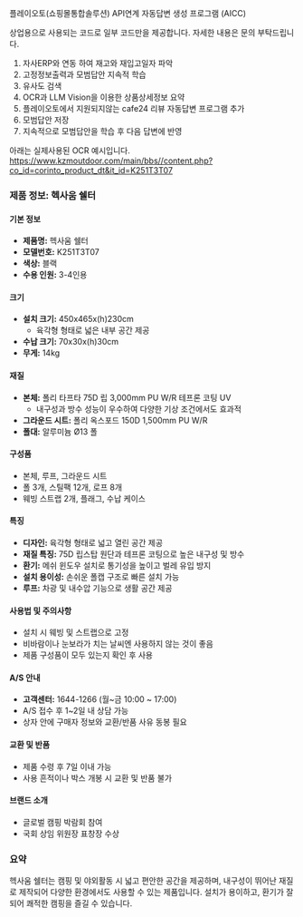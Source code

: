 플레이오토(쇼핑몰통합솔루션) API연계 자동답변 생성 프로그램 (AICC)

상업용으로 사용되는 코드로 일부 코드만을 제공합니다. 자세한 내용은 문의 부탁드립니다.

1. 자사ERP와 연동 하여 재고와 재입고일자 파악
2. 고정정보출력과 모범답안 지속적 학습
3. 유사도 검색
4. OCR과 LLM Vision을 이용한 상품상세정보 요약
5. 플레이오토에서 지원되지않는 cafe24 리뷰 자동답변 프로그램 추가
6. 모범답안 저장
7. 지속적으로 모범답안을 학습 후 다음 답변에 반영


아래는 실제사용된 OCR 예시입니다.
https://www.kzmoutdoor.com/main/bbs//content.php?co_id=corinto_product_dt&it_id=K251T3T07

### 제품 정보: 헥사움 쉘터

#### 기본 정보
- **제품명:** 헥사움 쉘터
- **모델번호:** K251T3T07
- **색상:** 블랙
- **수용 인원:** 3-4인용

#### 크기
- **설치 크기:** 450x465x(h)230cm
  - 육각형 형태로 넓은 내부 공간 제공
- **수납 크기:** 70x30x(h)30cm
- **무게:** 14kg

#### 재질
- **본체:** 폴리 타프타 75D 립 3,000mm PU W/R 테프론 코팅 UV
  - 내구성과 방수 성능이 우수하여 다양한 기상 조건에서도 효과적
- **그라운드 시트:** 폴리 옥스포드 150D 1,500mm PU W/R
- **폴대:** 알루미늄 Ø13 폴

#### 구성품
- 본체, 루프, 그라운드 시트
- 폴 3개, 스틸팩 12개, 로프 8개
- 웨빙 스트랩 2개, 플래그, 수납 케이스

#### 특징
- **디자인:** 육각형 형태로 넓고 열린 공간 제공
- **재질 특징:** 75D 립스탑 원단과 테프론 코팅으로 높은 내구성 및 방수
- **환기:** 메쉬 윈도우 설치로 통기성을 높이고 벌레 유입 방지
- **설치 용이성:** 손쉬운 폴캡 구조로 빠른 설치 가능
- **루프:** 차광 및 내수압 기능으로 생활 공간 제공

#### 사용법 및 주의사항
- 설치 시 웨빙 및 스트랩으로 고정
- 비바람이나 눈보라가 치는 날씨엔 사용하지 않는 것이 좋음
- 제품 구성품이 모두 있는지 확인 후 사용

#### A/S 안내
- **고객센터:** 1644-1266 (월~금 10:00 ~ 17:00)
- A/S 접수 후 1~2일 내 상담 가능
- 상자 안에 구매자 정보와 교환/반품 사유 동봉 필요

#### 교환 및 반품
- 제품 수령 후 7일 이내 가능
- 사용 흔적이나 박스 개봉 시 교환 및 반품 불가

#### 브랜드 소개
- 글로벌 캠핑 박람회 참여
- 국회 상임 위원장 표창장 수상

### 요약
헥사움 쉘터는 캠핑 및 야외활동 시 넓고 편안한 공간을 제공하며, 내구성이 뛰어난 재질로 제작되어 다양한 환경에서도 사용할 수 있는 제품입니다. 설치가 용이하고, 환기가 잘 되어 쾌적한 캠핑을 즐길 수 있습니다.
